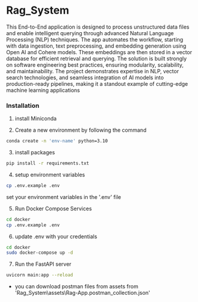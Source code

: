 # Rag_System
This End-to-End application is designed to process unstructured data files and enable intelligent querying through advanced Natural Language Processing (NLP) techniques. The app
automates the workflow, starting with data ingestion, text preprocessing, and embedding generation using Open AI and Cohere models. These embeddings are then stored in a
vector database for efficient retrieval and querying. The solution is built strongly on software engineering best practices, ensuring modularity, scalability, and maintainability.
The project demonstrates expertise in NLP, vector search technologies, and seamless integration of AI models into production-ready pipelines, making it a standout example of cutting-edge machine learning applications

### Installation

1) install Miniconda 

2) Create a new environment by following the command
```bash
conda create -n 'env-name' python=3.10
```
3) install packages
```bash
pip install -r requirements.txt
```
4) setup environment variables
```bash
cp .env.example .env
```
set your environment variables in the '.env' file

5) Run Docker Compose Services

```bash
cd docker
cp .env.example .env
```
6) update .env with your credentials

```bash
cd docker
sudo docker-compose up -d
```

7) Run the FastAPI server
```bash
uvicorn main:app --reload 
```

- you can download postman files from assets
from 
'Rag_System\assets\Rag-App.postman_collection.json'

